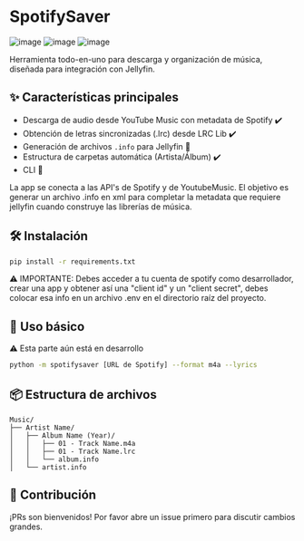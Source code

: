 # SpotifySaver

![image](https://img.shields.io/badge/Python-FFD43B?style=for-the-badge&logo=python&logoColor=blue) ![image](https://img.shields.io/badge/Spotify-1ED760?&style=for-the-badge&logo=spotify&logoColor=white) ![image](https://img.shields.io/badge/YouTube_Music-FF0000?style=for-the-badge&logo=youtube-music&logoColor=white)

Herramienta todo-en-uno para descarga y organización de música, diseñada para integración con Jellyfin.

## ✨ Características principales
- Descarga de audio desde YouTube Music con metadata de Spotify ✔️
- Obtención de letras sincronizadas (.lrc) desde LRC Lib ✔️
- Generación de archivos `.info` para Jellyfin 🚧
- Estructura de carpetas automática (Artista/Álbum) ✔️
- CLI 🚧

La app se conecta a las API's de Spotify y de YoutubeMusic. El objetivo es generar un archivo .info en xml para completar la metadata que requiere jellyfin cuando construye las librerías de música.

## 🛠 Instalación
```bash
pip install -r requirements.txt
```
⚠️ IMPORTANTE: Debes acceder a tu cuenta de spotify como desarrollador, crear una app y obtener así una "client id" y un "client secret", debes colocar esa info en un archivo .env en el directorio raíz del proyecto.
## 🚀 Uso básico
⚠️ Esta parte aún está en desarrollo
```bash
python -m spotifysaver [URL de Spotify] --format m4a --lyrics
```

## 📦 Estructura de archivos
```
Music/
├── Artist Name/
│   ├── Album Name (Year)/
│   │   ├── 01 - Track Name.m4a
│   │   ├── 01 - Track Name.lrc
│   │   └── album.info
│   └── artist.info
```

## 🤝 Contribución
¡PRs son bienvenidos! Por favor abre un issue primero para discutir cambios grandes.
